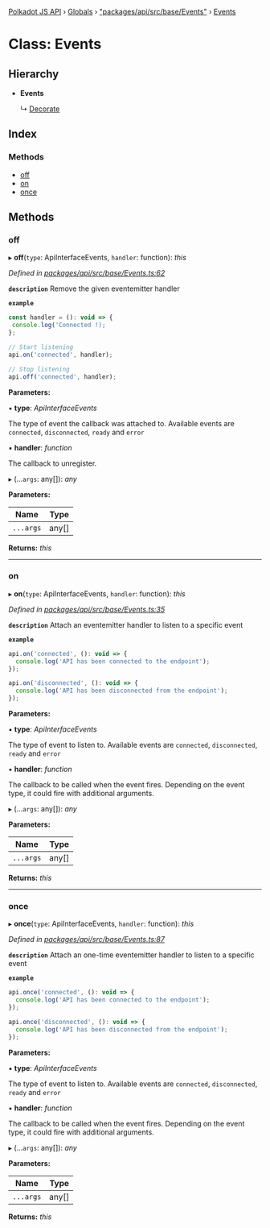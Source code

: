 [Polkadot JS API](../README.md) › [Globals](../globals.md) › ["packages/api/src/base/Events"](../modules/_packages_api_src_base_events_.md) › [Events](_packages_api_src_base_events_.events.md)

# Class: Events

## Hierarchy

* **Events**

  ↳ [Decorate](_packages_api_src_base_decorate_.decorate.md)

## Index

### Methods

* [off](_packages_api_src_base_events_.events.md#off)
* [on](_packages_api_src_base_events_.events.md#on)
* [once](_packages_api_src_base_events_.events.md#once)

## Methods

###  off

▸ **off**(`type`: ApiInterfaceEvents, `handler`: function): *this*

*Defined in [packages/api/src/base/Events.ts:62](https://github.com/polkadot-js/api/blob/658dda66a/packages/api/src/base/Events.ts#L62)*

**`description`** Remove the given eventemitter handler

**`example`** 
<BR>

```javascript
const handler = (): void => {
 console.log('Connected !);
};

// Start listening
api.on('connected', handler);

// Stop listening
api.off('connected', handler);
```

**Parameters:**

▪ **type**: *ApiInterfaceEvents*

The type of event the callback was attached to. Available events are `connected`, `disconnected`, `ready` and `error`

▪ **handler**: *function*

The callback to unregister.

▸ (...`args`: any[]): *any*

**Parameters:**

Name | Type |
------ | ------ |
`...args` | any[] |

**Returns:** *this*

___

###  on

▸ **on**(`type`: ApiInterfaceEvents, `handler`: function): *this*

*Defined in [packages/api/src/base/Events.ts:35](https://github.com/polkadot-js/api/blob/658dda66a/packages/api/src/base/Events.ts#L35)*

**`description`** Attach an eventemitter handler to listen to a specific event

**`example`** 
<BR>

```javascript
api.on('connected', (): void => {
  console.log('API has been connected to the endpoint');
});

api.on('disconnected', (): void => {
  console.log('API has been disconnected from the endpoint');
});
```

**Parameters:**

▪ **type**: *ApiInterfaceEvents*

The type of event to listen to. Available events are `connected`, `disconnected`, `ready` and `error`

▪ **handler**: *function*

The callback to be called when the event fires. Depending on the event type, it could fire with additional arguments.

▸ (...`args`: any[]): *any*

**Parameters:**

Name | Type |
------ | ------ |
`...args` | any[] |

**Returns:** *this*

___

###  once

▸ **once**(`type`: ApiInterfaceEvents, `handler`: function): *this*

*Defined in [packages/api/src/base/Events.ts:87](https://github.com/polkadot-js/api/blob/658dda66a/packages/api/src/base/Events.ts#L87)*

**`description`** Attach an one-time eventemitter handler to listen to a specific event

**`example`** 
<BR>

```javascript
api.once('connected', (): void => {
  console.log('API has been connected to the endpoint');
});

api.once('disconnected', (): void => {
  console.log('API has been disconnected from the endpoint');
});
```

**Parameters:**

▪ **type**: *ApiInterfaceEvents*

The type of event to listen to. Available events are `connected`, `disconnected`, `ready` and `error`

▪ **handler**: *function*

The callback to be called when the event fires. Depending on the event type, it could fire with additional arguments.

▸ (...`args`: any[]): *any*

**Parameters:**

Name | Type |
------ | ------ |
`...args` | any[] |

**Returns:** *this*
